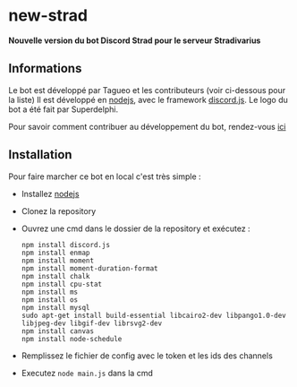 # new-strad
**Nouvelle version du bot Discord Strad pour le serveur Stradivarius**

## Informations

Le bot est développé par Tagueo et les contributeurs (voir ci-dessous pour la liste)
Il est développé en [nodejs](https://nodejs.org/en/), avec le framework [discord.js](https://discord.js.org/#/).
Le logo du bot a été fait par Superdelphi.

Pour savoir comment contribuer au développement du bot, rendez-vous [ici](https://github.com/Tagueo/new-strad/blob/master/CONTRIBUTING.md)

## Installation
Pour faire marcher ce bot en local c'est très simple :

- Installez [nodejs](https://nodejs.org/en/)
- Clonez la repository
- Ouvrez une cmd dans le dossier de la repository et exécutez :

  ```
  npm install discord.js
  npm install enmap
  npm install moment
  npm install moment-duration-format
  npm install chalk
  npm install cpu-stat
  npm install ms
  npm install os
  npm install mysql
  sudo apt-get install build-essential libcairo2-dev libpango1.0-dev libjpeg-dev libgif-dev librsvg2-dev
  npm install canvas
  npm install node-schedule
  ```

- Remplissez le fichier de config avec le token et les ids des channels

- Executez `node main.js` dans la cmd
